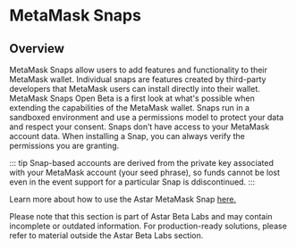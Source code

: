 # MetaMask Snaps

## Overview

MetaMask Snaps allow users to add features and functionality to their MetaMask wallet. Individual snaps are features created by third-party developers that MetaMask users can install directly into their wallet. MetaMask Snaps Open Beta is a first look at what's possible when extending the capabilities of the MetaMask wallet. Snaps run in a sandboxed environment and use a permissions model to protect your data and respect your consent. Snaps don’t have access to your MetaMask account data. When installing a Snap, you can always verify the permissions you are granting.

::: tip
Snap-based accounts are derived from the private key associated with your MetaMask account (your seed phrase), so funds cannot be lost even in the event support for a particular Snap is ddiscontinued.
:::

Learn more about how to use the Astar MetaMask Snap [here.](https://docs.astar.network/docs/use/manage-wallets/wallet-providers/metamask-astar-snap/)

Please note that this section is part of Astar Beta Labs and may contain incomplete or outdated information. For production-ready solutions, please refer to material outside the Astar Beta Labs section.